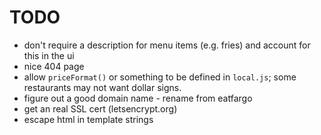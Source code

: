 TODO
====
- don't require a description for menu items (e.g. fries) and account for this
  in the ui
- nice 404 page
- allow `priceFormat()` or something to be defined in `local.js`; some
  restaurants may not want dollar signs.
- figure out a good domain name - rename from eatfargo
- get an real SSL cert (letsencrypt.org)
- escape html in template strings
